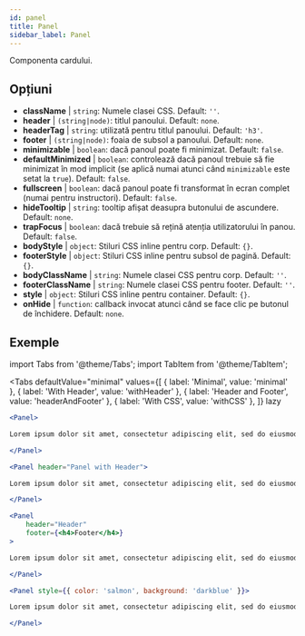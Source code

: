 ```yaml
---
id: panel 
title: Panel
sidebar_label: Panel
---
```


Componenta cardului.

## Opțiuni

* __className__ | `string`: Numele clasei CSS. Default: `''`.
* __header__ | `(string|node)`: titlul panoului. Default: `none`.
* __headerTag__ | `string`: utilizată pentru titlul panoului. Default: `'h3'`.
* __footer__ | `(string|node)`: foaia de subsol a panoului. Default: `none`.
* __minimizable__ | `boolean`: dacă panoul poate fi minimizat. Default: `false`.
* __defaultMinimized__ | `boolean`: controlează dacă panoul trebuie să fie minimizat în mod implicit (se aplică numai atunci când `minimizable` este setat la `true`). Default: `false`.
* __fullscreen__ | `boolean`: dacă panoul poate fi transformat în ecran complet (numai pentru instructori). Default: `false`.
* __hideTooltip__ | `string`: tooltip afișat deasupra butonului de ascundere. Default: `none`.
* __trapFocus__ | `boolean`: dacă trebuie să rețină atenția utilizatorului în panou. Default: `false`.
* __bodyStyle__ | `object`: Stiluri CSS inline pentru corp. Default: `{}`.
* __footerStyle__ | `object`: Stiluri CSS inline pentru subsol de pagină. Default: `{}`.
* __bodyClassName__ | `string`: Numele clasei CSS pentru corp. Default: `''`.
* __footerClassName__ | `string`: Numele clasei CSS pentru footer. Default: `''`.
* __style__ | `object`: Stiluri CSS inline pentru container. Default: `{}`.
* __onHide__ | `function`: callback invocat atunci când se face clic pe butonul de închidere. Default: `none`.


## Exemple

import Tabs from '@theme/Tabs';
import TabItem from '@theme/TabItem';

<Tabs
    defaultValue="minimal"
    values={[
        { label: 'Minimal', value: 'minimal' },
        { label: 'With Header', value: 'withHeader' },
        { label: 'Header and Footer', value: 'headerAndFooter' },
        { label: 'With CSS', value: 'withCSS' },
    ]}
    lazy
>

<TabItem value="minimal">

```jsx live
<Panel>

Lorem ipsum dolor sit amet, consectetur adipiscing elit, sed do eiusmod tempor incididunt ut labore et dolore magna aliqua. Ut enim ad minim veniam, quis nostrud exercitation ullamco laboris nisi ut aliquip ex ea commodo consequat. Duis aute irure dolor in reprehenderit in voluptate velit esse cillum dolore eu fugiat nulla pariatur. Excepteur sint occaecat cupidatat non proident, sunt in culpa qui officia deserunt mollit anim id est laborum.

</Panel>
```

</TabItem>

<TabItem value="withHeader">

```jsx live
<Panel header="Panel with Header">

Lorem ipsum dolor sit amet, consectetur adipiscing elit, sed do eiusmod tempor incididunt ut labore et dolore magna aliqua. Ut enim ad minim veniam, quis nostrud exercitation ullamco laboris nisi ut aliquip ex ea commodo consequat. Duis aute irure dolor in reprehenderit in voluptate velit esse cillum dolore eu fugiat nulla pariatur. Excepteur sint occaecat cupidatat non proident, sunt in culpa qui officia deserunt mollit anim id est laborum.

</Panel>
```

</TabItem>

<TabItem value="headerAndFooter">

```jsx live
<Panel 
    header="Header" 
    footer={<h4>Footer</h4>}
>

Lorem ipsum dolor sit amet, consectetur adipiscing elit, sed do eiusmod tempor incididunt ut labore et dolore magna aliqua. Ut enim ad minim veniam, quis nostrud exercitation ullamco laboris nisi ut aliquip ex ea commodo consequat. Duis aute irure dolor in reprehenderit in voluptate velit esse cillum dolore eu fugiat nulla pariatur. Excepteur sint occaecat cupidatat non proident, sunt in culpa qui officia deserunt mollit anim id est laborum.

</Panel>
```

</TabItem>

<TabItem value="withCSS">

```jsx live
<Panel style={{ color: 'salmon', background: 'darkblue' }}>

Lorem ipsum dolor sit amet, consectetur adipiscing elit, sed do eiusmod tempor incididunt ut labore et dolore magna aliqua. Ut enim ad minim veniam, quis nostrud exercitation ullamco laboris nisi ut aliquip ex ea commodo consequat. Duis aute irure dolor in reprehenderit in voluptate velit esse cillum dolore eu fugiat nulla pariatur. Excepteur sint occaecat cupidatat non proident, sunt in culpa qui officia deserunt mollit anim id est laborum.

</Panel>
```

</TabItem>

</Tabs>
